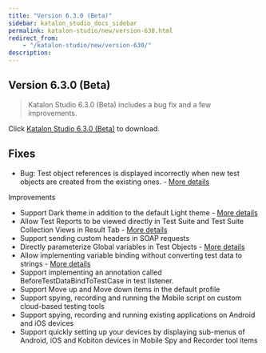 ```yaml
---
title: "Version 6.3.0 (Beta)" 
sidebar: katalon_studio_docs_sidebar
permalink: katalon-studio/new/version-630.html
redirect_from:
    - "/katalon-studio/new/version-630/"
description: 
---
```


## Version 6.3.0 (Beta) 

> Katalon Studio 6.3.0 (Beta) includes a bug fix and a few improvements.

Click [Katalon Studio 6.3.0 (Beta)](https://github.com/katalon-studio/katalon-studio/releases) to download.

Fixes
-----------------------
*   Bug: Test object references is displayed incorrectly when new test objects are created from the existing ones. - [More details]()

Improvements

*   Support Dark theme in addition to the default Light theme - [More details](https://docs.katalon.com/katalon-studio/docs/dark-theme.html)
*   Allow Test Reports to be viewed directly in Test Suite and Test Suite Collection Views in Result Tab - [More details]()
*   Support sending custom headers in SOAP requests
*   Directly parameterize Global variables in Test Objects - [More details](https://docs.katalon.com/katalon-studio/docs/global-variables.html)
*   Allow implementing variable binding without converting test data to strings - [More details](https://docs.katalon.com/katalon-studio/docs/bind-as-string.html#variable-binding-for-test-data-with-option-embind-into-test-case-as-stringem-enabled)
*   Support implementing an annotation called BeforeTestDataBindToTestCase in test listener.
*   Support Move up and Move down items in the default profile 
*   Support spying, recording and running the Mobile script on custom cloud-based testing tools
*   Support spying, recording and running existing applications on Android and iOS devices
*   Support quickly setting up your devices by displaying sub-menus of Android, iOS and Kobiton devices in Mobile Spy and Recorder tool items
